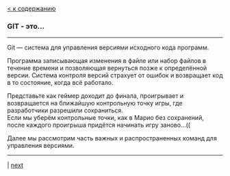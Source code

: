 [< к содержанию](./readme.md)
### GIT - это...
---
Git — система для управления версиями исходного кода программ.

Программа записывающая изменения в файле или набор файлов в течение времени и позволяющая вернуться позже к определённой версии.
Система контроля версий cтрахует от ошибок и возвращает код в то состояние, когда всё работало.

Представьте как геймер доходит до финала, проигрывает и возвращается на ближайшую контрольную точку игры, где разработчики разрешили сохраниться.   
Если мы уберём контрольные точки, как в Марио без сохранений, после каждого проигрыша придётся начинать игру заново...((



Далее мы рассмотрим часть важных и распространенных команд для управления версиями.

---
| [next](./status.md)